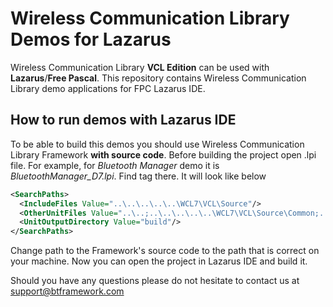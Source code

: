 # Wireless Communication Library Demos for Lazarus

Wireless Communication Library **VCL Edition** can be used with **Lazarus**/**Free Pascal**. This repository contains Wireless Communication Library demo applications for FPC Lazarus IDE.

## How to run demos with Lazarus IDE

To be able to build this demos you should use Wireless Communication Library Framework **with source code**. Before building the project open .lpi file. For example, for *Bluetooth Manager* demo it is *BluetoothManager_D7.lpi*. Find **<SearchPaths>** tag there. It will look like below

```XML
<SearchPaths>
  <IncludeFiles Value="..\..\..\..\..\WCL7\VCL\Source"/>
  <OtherUnitFiles Value="..\..;..\..\..\..\..\WCL7\VCL\Source\Common;..\..\..\..\..\WCL7\VCL\Source\Communication;..\..\..\..\..\WCL7\VCL\Source\Bluetooth"/>
  <UnitOutputDirectory Value="build"/>
</SearchPaths>
```
  
Change path to the Framework's source code to the path that is correct on your machine. Now you can open the project in Lazarus IDE and build it.

Should you have any questions please do not hesitate to contact us at support@btframework.com
